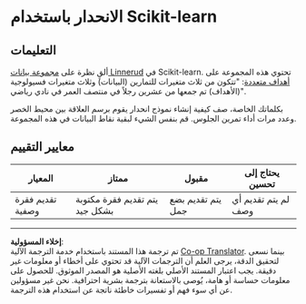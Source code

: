 <!--
CO_OP_TRANSLATOR_METADATA:
{
  "original_hash": "74a5cf83e4ebc302afbcbc4f418afd0a",
  "translation_date": "2025-08-29T13:04:58+00:00",
  "source_file": "2-Regression/1-Tools/assignment.md",
  "language_code": "ar"
}
-->
# الانحدار باستخدام Scikit-learn

## التعليمات

ألقِ نظرة على [مجموعة بيانات Linnerud](https://scikit-learn.org/stable/modules/generated/sklearn.datasets.load_linnerud.html#sklearn.datasets.load_linnerud) في Scikit-learn. تحتوي هذه المجموعة على [أهداف متعددة](https://scikit-learn.org/stable/datasets/toy_dataset.html#linnerrud-dataset): "تتكون من ثلاث متغيرات للتمارين (البيانات) وثلاث متغيرات فسيولوجية (الأهداف) تم جمعها من عشرين رجلاً في منتصف العمر في نادي رياضي".

بكلماتك الخاصة، صف كيفية إنشاء نموذج انحدار يقوم برسم العلاقة بين محيط الخصر وعدد مرات أداء تمرين الجلوس. قم بنفس الشيء لبقية نقاط البيانات في هذه المجموعة.

## معايير التقييم

| المعيار                        | ممتاز                              | مقبول                        | يحتاج إلى تحسين            |
| ------------------------------ | ---------------------------------- | ---------------------------- | -------------------------- |
| تقديم فقرة وصفية               | يتم تقديم فقرة مكتوبة بشكل جيد    | يتم تقديم بضع جمل           | لم يتم تقديم أي وصف        |

---

**إخلاء المسؤولية**:  
تم ترجمة هذا المستند باستخدام خدمة الترجمة الآلية [Co-op Translator](https://github.com/Azure/co-op-translator). بينما نسعى لتحقيق الدقة، يرجى العلم أن الترجمات الآلية قد تحتوي على أخطاء أو معلومات غير دقيقة. يجب اعتبار المستند الأصلي بلغته الأصلية هو المصدر الموثوق. للحصول على معلومات حساسة أو هامة، يُوصى بالاستعانة بترجمة بشرية احترافية. نحن غير مسؤولين عن أي سوء فهم أو تفسيرات خاطئة ناتجة عن استخدام هذه الترجمة.